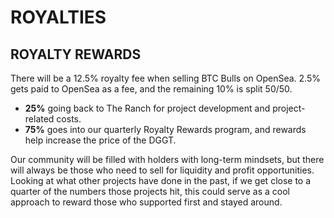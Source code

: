 # ROYALTIES

## ROYALTY REWARDS

There will be a 12.5% royalty fee when selling BTC Bulls on OpenSea.  2.5% gets paid to OpenSea as a fee, and the remaining 10% is split 50/50.&#x20;

* **25%** going back to The Ranch for project development and project-related costs.&#x20;
* **75%** goes into our quarterly Royalty Rewards program, and rewards help increase the price of the DGGT.&#x20;

Our community will be filled with holders with long-term mindsets, but there will always be those who need to sell for liquidity and profit opportunities. Looking at what other projects have done in the past, if we get close to a quarter of the numbers those projects hit, this could serve as a cool approach to reward those who supported first and stayed around.







